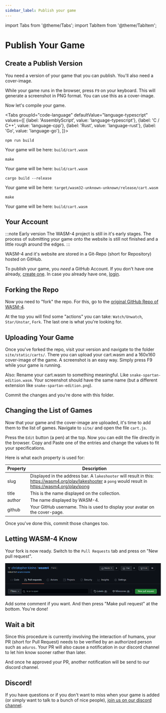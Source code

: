 ```yaml
---
sidebar_label: Publish your game
---
```


import Tabs from '@theme/Tabs';
import TabItem from '@theme/TabItem';

# Publish Your Game

## Create a Publish Version

You need a version of your game that you can publish. You'll also need a cover-image.

While your game runs in the browser, press `F9` on your keyboard. This will generate a screenshot in PNG format. You can use this as a cover-image.

Now let's compile your game.

<Tabs
    groupId="code-language"
    defaultValue="language-typescript"
    values={[
        {label: 'AssemblyScript', value: 'language-typescript'},
        {label: 'C / C++', value: 'language-cpp'},
        {label: 'Rust', value: 'language-rust'},
        {label: 'Go', value: 'language-go'},
    ]}>

<TabItem value="language-typescript">

```shell
npm run build
```

Your game will be here: `build/cart.wasm`

</TabItem>

<TabItem value="language-cpp">

```shell
make
```

Your game will be here: `build/cart.wasm`

</TabItem>

<TabItem value="language-rust">

```shell
cargo build --release
```

Your game will be here: `target/wasm32-unknown-unknown/release/cart.wasm`

</TabItem>

<TabItem value="language-go">

```shell
make
```

Your game will be here: `build/cart.wasm`

</TabItem>

</Tabs>

## Your Account

:::note Early version
The WASM-4 project is still in it's early stages. The process of submitting your game onto the website is still not finished and a little rough around the edges.
:::

WASM-4 and it's website are stored in a Git-Repo (short for Repository) hosted on GitHub.

To publish your game, you *need* a GitHub Account. If you don't have one already, [create one](https://github.com/join). In case you already have one, [login](https://github.com/login).

## Forking the Repo

Now you need to "fork" the repo. For this, go to the [original GitHub Repo of WASM-4](https://github.com/aduros/wasm4).

At the top you will find some "actions" you can take: `Watch/Unwatch`, `Star/Unstar`, `Fork`. The last one is what you're looking for.

## Uploading Your Game

Once you've forked the repo, visit your version and navigate to the folder `site/static/carts/`. There you can upload your cart.wasm and a 160x160 cover-image of the game. A screenshot is an easy way. Simply press F9 while your game is running.

Also: Rename your cart.wasm to something meaningful. Like `snake-spartan-edition.wasm`. Your screenshot should have the same name (but a different extension like `snake-spartan-edition.png`).

Commit the changes and you're done with this folder.

## Changing the List of Games

Now that your game and the cover-image are uploaded, it's time to add them to the list of games. Navigate to `site/` and open the file `cart.js`.

Press the `Edit` button (a pen) at the top. Now you can edit the file directly in the browser. Copy and Paste one of the entries and change the values to fit your specifications.

Here is what each property is used for:

| Property | Description |
|----------|-------------|
| slug     | Displayed in the address bar. A `lakeshooter` will result in this: https://wasm4.org/play/lakeshooter a `pong` would result in https://wasm4.org/play/pong |
| title    | This is the name displayed on the collection. |
| author   | The name displayed by WASM-4.  |
| github   | Your GitHub username. This is used to display your avatar on the cover-page. |

Once you've done this, commit those changes too.

## Letting WASM-4 Know

Your fork is now ready. Switch to the `Pull Requests` tab and press on "New pull request".

![Pull Request](images/pull-request.png)

Add some comment if you want. And then press "Make pull request" at the bottom. You're done!

## Wait a bit

Since this procedure is currently involving the interaction of humans, your PR (short for Pull Request) needs to be verified by an authorized person such as `aduros`. Your PR will also cause a notification in our discord channel to let him know sooner rather than later.

And once he approved your PR, another notification will be send to our discord channel.

## Discord!

If you have questions or if you don't want to miss when your game is added (or simply want to talk to a bunch of nice people), [join us on our discord channel](https://discord.gg/E8wqqMFW).
